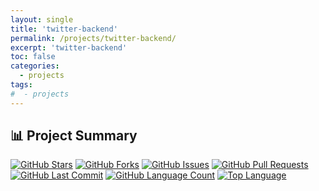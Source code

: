 ```yaml
---
layout: single
title: 'twitter-backend'
permalink: /projects/twitter-backend/
excerpt: 'twitter-backend'
toc: false
categories:
  - projects
tags:
#  - projects
---
```


## 📊 Project Summary

[![GitHub Stars](https://img.shields.io/github/stars/nntin/twitter-backend)](https://github.com/nntin/twitter-backend/stargazers)
[![GitHub Forks](https://img.shields.io/github/forks/nntin/twitter-backend)](https://github.com/nntin/twitter-backend/network)
[![GitHub Issues](https://img.shields.io/github/issues/nntin/twitter-backend)](https://github.com/nntin/twitter-backend/issues)
[![GitHub Pull Requests](https://img.shields.io/github/issues-pr/nntin/twitter-backend)](https://github.com/nntin/twitter-backend/pulls)
[![GitHub Last Commit](https://img.shields.io/github/last-commit/nntin/twitter-backend)](https://github.com/nntin/twitter-backend/commits)
[![GitHub Language Count](https://img.shields.io/github/languages/count/nntin/twitter-backend)](https://github.com/nntin/twitter-backend)
[![Top Language](https://img.shields.io/github/languages/top/nntin/twitter-backend)](https://github.com/nntin/twitter-backend)
